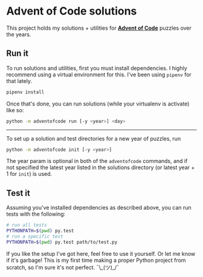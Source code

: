 # Advent of Code solutions

This project holds my solutions + utilities for **[Advent of Code](https://adventofcode.com/)** puzzles over the years.

## Run it

To run solutions and utilities, first you must install dependencies. I highly recommend using a virtual environment for this. I've been using `pipenv` for that lately.
```sh
pipenv install
```
Once that's done, you can run solutions (while your virtualenv is activate) like so:
```sh
python -m adventofcode run [-y <year>] <day>
```

---

To set up a solution and test directories for a new year of puzzles, run
```sh
python -m adventofcode init [-y <year>]
```
The year param is optional in both of the `adventofcode` commands, and if not specified the latest year listed in the solutions directory (or latest year + 1 for `init`) is used.

## Test it

Assuming you've installed dependencies as described above, you can run tests with the following:
```sh
# run all tests
PYTHONPATH=$(pwd) py.test
# run a specific test
PYTHONPATH=$(pwd) py.test path/to/test.py
```

If you like the setup I've got here, feel free to use it yourself. Or let me know if it's garbage! This is my first time making a proper Python project from scratch, so I'm sure it's not perfect. ¯\\\_(ツ)\_/¯
